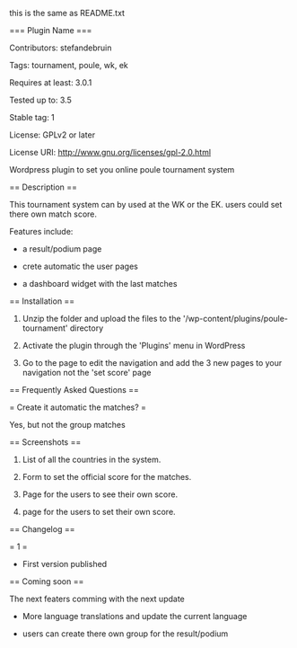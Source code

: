 this is the same as README.txt 

=== Plugin Name ===

Contributors: stefandebruin

Tags: tournament, poule, wk, ek

Requires at least: 3.0.1

Tested up to: 3.5

Stable tag: 1

License: GPLv2 or later

License URI: http://www.gnu.org/licenses/gpl-2.0.html



Wordpress plugin to set you online poule tournament system



== Description ==



This tournament system can by used at the WK or the EK. users could set there own match score. 



Features include:



* a result/podium page

* crete automatic the user pages

* a dashboard widget with the last matches



== Installation ==

 

1. Unzip the folder and upload the files to the '/wp-content/plugins/poule-tournament' directory

2. Activate the plugin through the 'Plugins' menu in WordPress

3. Go to the page to edit the navigation and add the 3 new pages to your navigation not the 'set score' page



== Frequently Asked Questions ==



= Create it automatic the matches? =



Yes, but not the group matches



== Screenshots ==



1. List of all the countries in the system.

2. Form to set the official score for the matches.

3. Page for the users to see their own score.

4. page for the users to set their own score.



== Changelog ==



= 1 =

* First version published



== Coming soon ==



The next featers comming with the next update



* More language translations and update the current language

* users can create there own group for the result/podium